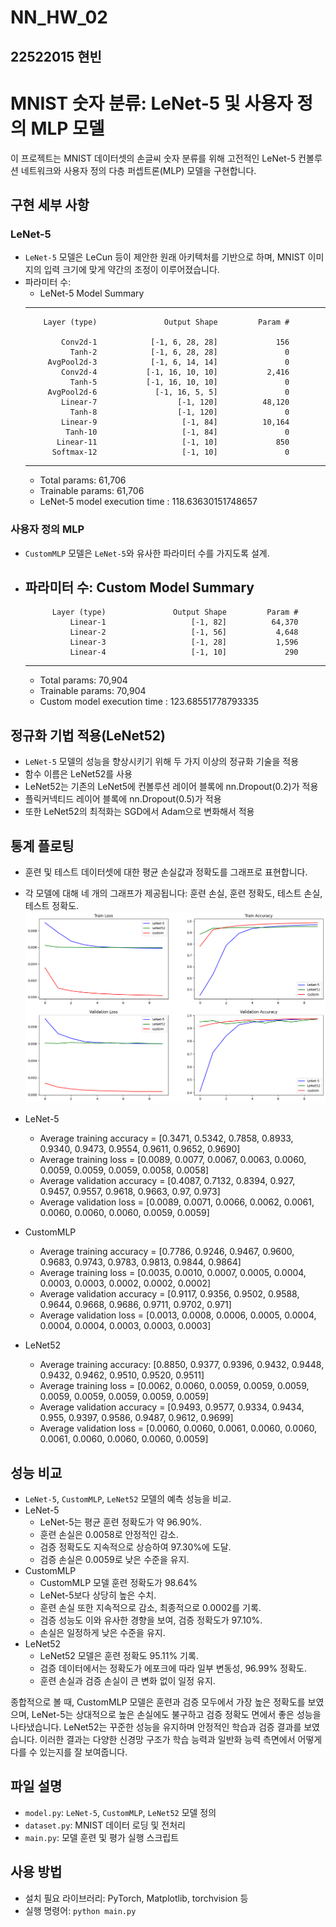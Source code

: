 # NN_HW_02

## 22522015 현빈   



# MNIST 숫자 분류: LeNet-5 및 사용자 정의 MLP 모델

이 프로젝트는 MNIST 데이터셋의 손글씨 숫자 분류를 위해 고전적인 LeNet-5 컨볼루션 네트워크와 사용자 정의 다층 퍼셉트론(MLP) 모델을 구현합니다.

## 구현 세부 사항

### LeNet-5
- `LeNet-5` 모델은 LeCun 등이 제안한 원래 아키텍처를 기반으로 하며, MNIST 이미지의 입력 크기에 맞게 약간의 조정이 이루어졌습니다.
- 파라미터 수: 
  - LeNet-5 Model Summary
  ----------------------------------------------------------------
          Layer (type)               Output Shape         Param #
  
              Conv2d-1            [-1, 6, 28, 28]             156
                Tanh-2            [-1, 6, 28, 28]               0
           AvgPool2d-3            [-1, 6, 14, 14]               0
              Conv2d-4           [-1, 16, 10, 10]           2,416
                Tanh-5           [-1, 16, 10, 10]               0
           AvgPool2d-6             [-1, 16, 5, 5]               0
              Linear-7                  [-1, 120]          48,120
                Tanh-8                  [-1, 120]               0
              Linear-9                   [-1, 84]          10,164
               Tanh-10                   [-1, 84]               0
             Linear-11                   [-1, 10]             850
            Softmax-12                   [-1, 10]               0
  ----------------------------------------------------------------
    - Total params: 61,706
    - Trainable params: 61,706
    - LeNet-5 model execution time : 118.63630151748657



### 사용자 정의 MLP
- `CustomMLP` 모델은 `LeNet-5`와 유사한 파라미터 수를 가지도록 설계.
- 파라미터 수: 
    Custom Model Summary
    ----------------------------------------------------------------
            Layer (type)               Output Shape         Param #
                Linear-1                   [-1, 82]          64,370
                Linear-2                   [-1, 56]           4,648
                Linear-3                   [-1, 28]           1,596
                Linear-4                   [-1, 10]             290
    ----------------------------------------------------------------
    - Total params: 70,904
    - Trainable params: 70,904
    - Custom model execution time : 123.68551778793335


## 정규화 기법 적용(LeNet52)
- `LeNet-5` 모델의 성능을 향상시키기 위해 두 가지 이상의 정규화 기술을 적용
- 함수 이름은 LeNet52를 사용
- LeNet52는 기존의 LeNet5에 컨볼루션 레이어 블록에 nn.Dropout(0.2)가 적용
- 플릭커넥티드 레이어 블록에 nn.Dropout(0.5)가 적용
- 또한 LeNet52의 최적화는 SGD에서 Adam으로 변화해서 적용
## 통계 플로팅
- 훈련 및 테스트 데이터셋에 대한 평균 손실값과 정확도를 그래프로 표현합니다.
- 각 모델에 대해 네 개의 그래프가 제공됩니다: 훈련 손실, 훈련 정확도, 테스트 손실, 테스트 정확도.
![re.png](https://github.com/xuanbin159/NN_HW_02/blob/main/re.png?raw=true)

- LeNet-5
  - Average training accuracy = [0.3471, 0.5342, 0.7858, 0.8933, 0.9340, 0.9473, 0.9554, 0.9611, 0.9652, 0.9690]
  - Average training loss = [0.0089, 0.0077, 0.0067, 0.0063, 0.0060, 0.0059, 0.0059, 0.0059, 0.0058, 0.0058]
  - Average validation accuracy = [0.4087, 0.7132, 0.8394, 0.927, 0.9457, 0.9557, 0.9618, 0.9663, 0.97, 0.973]
  - Average validation loss = [0.0089, 0.0071, 0.0066, 0.0062, 0.0061, 0.0060, 0.0060, 0.0060, 0.0059, 0.0059]

- CustomMLP
  - Average training accuracy = [0.7786, 0.9246, 0.9467, 0.9600, 0.9683, 0.9743, 0.9783, 0.9813, 0.9844, 0.9864]
  - Average training loss = [0.0035, 0.0010, 0.0007, 0.0005, 0.0004, 0.0003, 0.0003, 0.0002, 0.0002, 0.0002]
  - Average validation accuracy = [0.9117, 0.9356, 0.9502, 0.9588, 0.9644, 0.9668, 0.9686, 0.9711, 0.9702, 0.971]
  - Average validation loss = [0.0013, 0.0008, 0.0006, 0.0005, 0.0004, 0.0004, 0.0004, 0.0003, 0.0003, 0.0003]

- LeNet52
  - Average training accuracy: [0.8850, 0.9377, 0.9396, 0.9432, 0.9448, 0.9432, 0.9462, 0.9510, 0.9520, 0.9511]
  - Average training loss = [0.0062, 0.0060, 0.0059, 0.0059, 0.0059, 0.0059, 0.0059, 0.0059, 0.0059, 0.0059]
  - Average validation accuracy = [0.9493, 0.9577, 0.9334, 0.9434, 0.955, 0.9397, 0.9586, 0.9487, 0.9612, 0.9699]
  - Average validation loss = [0.0060, 0.0060, 0.0061, 0.0060, 0.0060, 0.0061, 0.0060, 0.0060, 0.0060, 0.0059]

## 성능 비교
- `LeNet-5`, `CustomMLP`, `LeNet52` 모델의 예측 성능을 비교.
- LeNet-5
  - LeNet-5는 평균 훈련 정확도가 약 96.90%.
  - 훈련 손실은 0.0058로 안정적인 감소.
  - 검증 정확도도 지속적으로 상승하여 97.30%에 도달.
  - 검증 손실은 0.0059로 낮은 수준을 유지.
- CustomMLP
  -   CustomMLP 모델 훈련 정확도가 98.64%
  -   LeNet-5보다 상당히 높은 수치.
  -   훈련 손실 또한 지속적으로 감소, 최종적으로 0.0002를 기록.
  -   검증 성능도 이와 유사한 경향을 보여, 검증 정확도가 97.10%.
  -   손실은 일정하게 낮은 수준을 유지.
- LeNet52 
  - LeNet52 모델은 훈련 정확도 95.11% 기록.
  - 검증 데이터에서는 정확도가 에포크에 따라 일부 변동성,  96.99% 정확도.
  - 훈련 손실과 검증 손실이 큰 변화 없이 일정 유지.

종합적으로 볼 때, CustomMLP 모델은 훈련과 검증 모두에서 가장 높은 정확도를 보였으며, LeNet-5는 상대적으로 높은 손실에도 불구하고 검증 정확도 면에서 좋은 성능을 나타냈습니다. LeNet52는 꾸준한 성능을 유지하며 안정적인 학습과 검증 결과를 보였습니다. 이러한 결과는 다양한 신경망 구조가 학습 능력과 일반화 능력 측면에서 어떻게 다를 수 있는지를 잘 보여줍니다.

## 파일 설명
- `model.py`: `LeNet-5`, `CustomMLP`, `LeNet52` 모델 정의
- `dataset.py`: MNIST 데이터 로딩 및 전처리
- `main.py`: 모델 훈련 및 평가 실행 스크립트

## 사용 방법
- 설치 필요 라이브러리: PyTorch, Matplotlib, torchvision 등
- 실행 명령어: `python main.py`
